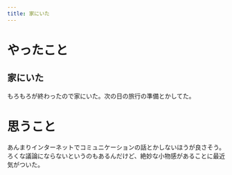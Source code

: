 ```yaml
---
title: 家にいた
---
```


# やったこと

## 家にいた

もろもろが終わったので家にいた。次の日の旅行の準備とかしてた。

# 思うこと

あんまりインターネットでコミュニケーションの話とかしないほうが良さそう。ろくな議論にならないというのもあるんだけど、絶妙な小物感があることに最近気がついた。
